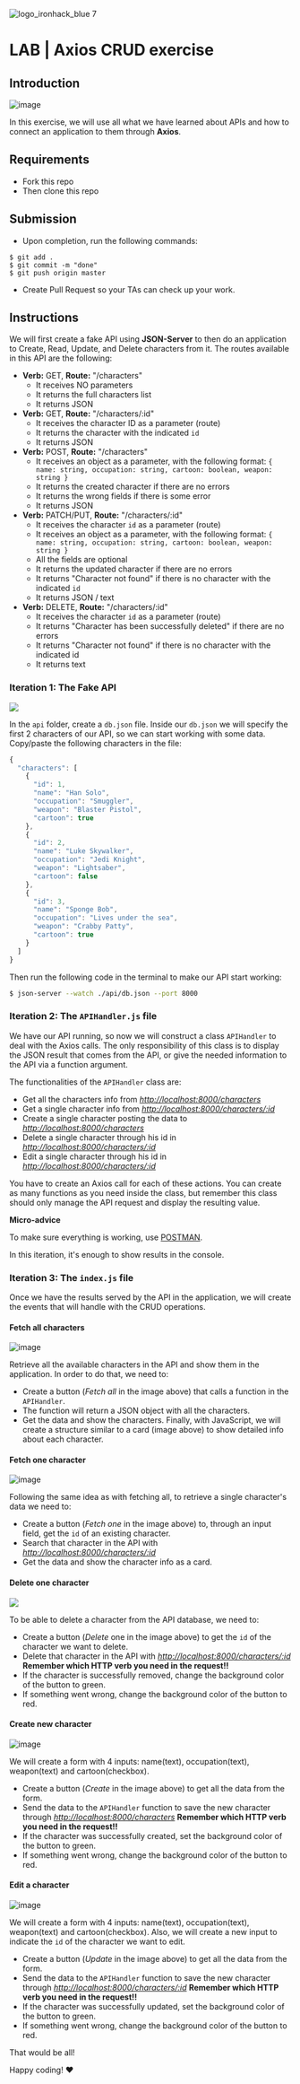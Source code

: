 ![logo_ironhack_blue 7](https://user-images.githubusercontent.com/23629340/40541063-a07a0a8a-601a-11e8-91b5-2f13e4e6b441.png)

# LAB | Axios CRUD exercise

## Introduction

![image](https://user-images.githubusercontent.com/23629340/36733655-8c9903fa-1bd1-11e8-82f7-d425ab140c09.png)

In this exercise, we will use all what we have learned about APIs and how to connect an application to them through **Axios**.

## Requirements

- Fork this repo
- Then clone this repo

## Submission

- Upon completion, run the following commands:

```
$ git add .
$ git commit -m "done"
$ git push origin master
```

- Create Pull Request so your TAs can check up your work.

## Instructions

We will first create a fake API using **JSON-Server** to then do an application to Create, Read, Update, and Delete characters from it. The routes available in this API are the following:

- **Verb:** GET, **Route:** "/characters"
  - It receives NO parameters
  - It returns the full characters list
  - It returns JSON
- **Verb:** GET, **Route:** "/characters/:id"
  - It receives the character ID as a parameter (route)
  - It returns the character with the indicated `id`
  - It returns JSON
- **Verb:** POST, **Route:** "/characters"
  - It receives an object as a parameter, with the following format:
    `{ name: string, occupation: string, cartoon: boolean, weapon: string }`
  - It returns the created character if there are no errors
  - It returns the wrong fields if there is some error
  - It returns JSON
- **Verb:** PATCH/PUT, **Route:** "/characters/:id"
  - It receives the character `id` as a parameter (route)
  - It receives an object as a parameter, with the following format:
    `{ name: string, occupation: string, cartoon: boolean, weapon: string }`
  - All the fields are optional
  - It returns the updated character if there are no errors
  - It returns "Character not found" if there is no character with the indicated `id`
  - It returns JSON / text
- **Verb:** DELETE, **Route:** "/characters/:id"
  - It receives the character `id` as a parameter (route)
  - It returns "Character has been successfully deleted" if there are no errors
  - It returns "Character not found" if there is no character with the indicated id
  - It returns text

### Iteration 1: The Fake API

![](https://s3-eu-west-1.amazonaws.com/ih-materials/uploads/upload_99257e2c4240770e6b4bdd406d943ac8.png)

In the `api` folder, create a `db.json` file. Inside our `db.json` we will specify the first 2 characters of our API, so we can start working with some data. Copy/paste the following characters in the file:

```javascript
{
  "characters": [
    {
      "id": 1,
      "name": "Han Solo",
      "occupation": "Smuggler",
      "weapon": "Blaster Pistol",
      "cartoon": true
    },
    {
      "id": 2,
      "name": "Luke Skywalker",
      "occupation": "Jedi Knight",
      "weapon": "Lightsaber",
      "cartoon": false
    },
    {
      "id": 3,
      "name": "Sponge Bob",
      "occupation": "Lives under the sea",
      "weapon": "Crabby Patty",
      "cartoon": true
    }
  ]
}
```

Then run the following code in the terminal to make our API start working:

```bash
$ json-server --watch ./api/db.json --port 8000
```

### Iteration 2: The `APIHandler.js` file

We have our API running, so now we will construct a class `APIHandler` to deal with the Axios calls. The only responsibility of this class is to display the JSON result that comes from the API, or give the needed information to the API via a function argument.

The functionalities of the `APIHandler` class are:

- Get all the characters info from _[http://localhost:8000/characters](http://localhost:8000/characters)_
- Get a single character info from _[http://localhost:8000/characters/:id](http://localhost:8000/characters/:id)_
- Create a single character posting the data to _[http://localhost:8000/characters](http://localhost:8000/characters)_
- Delete a single character through his id in _[http://localhost:8000/characters/:id](http://localhost:8000/characters/:id)_
- Edit a single character through his id in _[http://localhost:8000/characters/:id](http://ih-crud-api.herokuapp.com/characters/:id)_

You have to create an Axios call for each of these actions. You can create as many functions as you need inside the class, but remember this class should only manage the API request and display the resulting value.

<!-- :::success -->

**Micro-advice**

To make sure everything is working, use [POSTMAN](https://www.getpostman.com/).

<!-- ::: -->

In this iteration, it's enough to show results in the console.

### Iteration 3: The `index.js` file

Once we have the results served by the API in the application, we will create the events that will handle with the CRUD operations.

#### Fetch all characters

![image](https://user-images.githubusercontent.com/23629340/36733634-7b6b6dca-1bd1-11e8-9803-5282681159ba.png)

Retrieve all the available characters in the API and show them in the application. In order to do that, we need to:

- Create a button (_Fetch all_ in the image above) that calls a function in the `APIHandler`.
- The function will return a JSON object with all the characters.
- Get the data and show the characters. Finally, with JavaScript, we will create a structure similar to a card (image above) to show detailed info about each character.

#### Fetch one character

![image](https://user-images.githubusercontent.com/23629340/36733678-97ecd42a-1bd1-11e8-8e60-6aab38d632a0.png)

Following the same idea as with fetching all, to retrieve a single character's data we need to:

- Create a button (_Fetch one_ in the image above) to, through an input field, get the `id` of an existing character.
- Search that character in the API with _[http://localhost:8000/characters/:id](http://ih-crud-api.herokuapp.com/characters/:id)_
- Get the data and show the character info as a card.

#### Delete one character

![](https://s3-eu-west-1.amazonaws.com/ih-materials/uploads/upload_3d893f20f95e5b13369375cdfd7900a5.png)

To be able to delete a character from the API database, we need to:

- Create a button (_Delete_ one in the image above) to get the `id` of the character we want to delete.
- Delete that character in the API with _[http://localhost:8000/characters/:id](http://ih-crud-api.herokuapp.com/characters/:id)_
   <!-- :::danger -->
  **Remember which HTTP verb you need in the request!!**
   <!-- ::: -->
- If the character is successfully removed, change the background color of the button to green.
- If something went wrong, change the background color of the button to red.

#### Create new character

![image](https://user-images.githubusercontent.com/23629340/36733698-a7c64f8e-1bd1-11e8-9b7d-b37c7a800a27.png)

We will create a form with 4 inputs: name(text), occupation(text), weapon(text) and cartoon(checkbox).

- Create a button (_Create_ in the image above) to get all the data from the form.
- Send the data to the `APIHandler` function to save the new character through _[http://localhost:8000/characters](http://ih-crud-api.herokuapp.com/characters)_
   <!-- :::danger -->
  **Remember which HTTP verb you need in the request!!**
   <!-- ::: -->
- If the character was successfully created, set the background color of the button to green.
- If something went wrong, change the background color of the button to red.

#### Edit a character

![image](https://user-images.githubusercontent.com/23629340/36733714-b6257b36-1bd1-11e8-8518-c3f7e2ba034c.png)

We will create a form with 4 inputs: name(text), occupation(text), weapon(text) and cartoon(checkbox). Also, we will create a new input to indicate the `id` of the character we want to edit.

- Create a button (_Update_ in the image above) to get all the data from the form.
- Send the data to the `APIHandler` function to save the new character through _[http://localhost:8000/characters/:id](http://ih-crud-api.herokuapp.com/characters/:id)_
   <!-- :::danger -->
  **Remember which HTTP verb you need in the request!!**
   <!-- ::: -->
- If the character was successfully updated, set the background color of the button to green.
- If something went wrong, change the background color of the button to red.

That would be all!

Happy coding! :heart:
